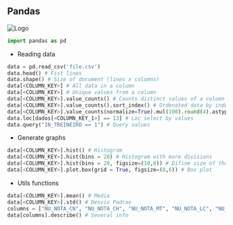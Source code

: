 ## Pandas

![Logo](https://upload.wikimedia.org/wikipedia/commons/thumb/e/ed/Pandas_logo.svg/300px-Pandas_logo.svg.png)

```python
import pandas as pd
```

- Reading data

```python
data = pd.read_csv('file.csv')
data.head() # Fist lines
data.shape() # Size of document (lines x columns)
data[<COLUMN_KEY>] # All data in a column
data[<COLUMN_KEY>] # Unique values from a column
data[<COLUMN_KEY>].value_counts() # Counts distinct values of a column
data[<COLUMN_KEY>].value_counts().sort_index() # Ordenated data by index
data[<COLUMN_KEY>].value_counts(normalize=True).mul(100).round(4).astype(str) + '%' # Percentual with ajusts
data.loc[dados[<COLUMN_KEY_1>] == 13] # Loc select by values
data.query("IN_TREINEIRO == 1") # Query values
```

- Generate graphs
```python
data[<COLUMN_KEY>].hist() # Histogram
data[<COLUMN_KEY>].hist(bins = 20) # Histogram with more divisions
data[<COLUMN_KEY>].hist(bins = 20, figsize=(10,8)) # Difine size of the picture
data[<COLUMN_KEY>].plot.box(grid = True, figsize=(8,6)) # Box plot
```

- Utils functions
```python
data[<COLUMN_KEY>].mean() # Media
data[<COLUMN_KEY>].std() # Desvio Padrao
columns = ["NU_NOTA_CN", "NU_NOTA_CH", "NU_NOTA_MT", "NU_NOTA_LC", "NU_NOTA_REDACAO"]
data[columns].describe() # Several info
```

